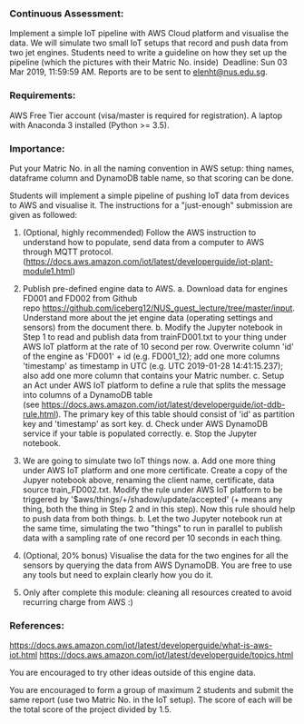 ### Continuous Assessment:

Implement a simple IoT pipeline with AWS Cloud platform and visualise the data. We will simulate two small IoT setups that record and push data from two jet engines. Students need to write a guideline on how they set up the pipeline (which the pictures with their Matric No. inside)  Deadline: Sun 03 Mar 2019, 11:59:59 AM. Reports are to be sent to elenht@nus.edu.sg.

### Requirements: 
AWS Free Tier account (visa/master is required for registration). A laptop with Anaconda 3 installed (Python >= 3.5).

### Importance: 
Put your Matric No. in all the naming convention in AWS setup: thing names, dataframe column and DynamoDB table name, so that scoring can be done.

Students will implement a simple pipeline of pushing IoT data from devices to AWS and visualise it. The instructions for a "just-enough" submission are given as followed: 

1. (Optional, highly recommended) Follow the AWS instruction to understand how to populate, send data from a computer to AWS through MQTT protocol. (https://docs.aws.amazon.com/iot/latest/developerguide/iot-plant-module1.html) 

2. Publish pre-defined engine data to AWS. a. Download data for engines FD001 and FD002 from Github repo https://github.com/iceberg12/NUS_guest_lecture/tree/master/input. Understand more about the jet engine data (operating settings and sensors) from the document there. b. Modify the Jupyter notebook in Step 1 to read and publish data from trainFD001.txt to your thing under AWS IoT platform at the rate of 10 second per row. Overwrite column 'id' of the engine as 'FD001' + id (e.g. FD001_12); add one more columns 'timestamp' as timestamp in UTC (e.g. UTC 2019-01-28 14:41:15.237); also add one more column that contains your Matric number. c. Setup an Act under AWS IoT platform to define a rule that splits the message into columns of a DynamoDB table (see https://docs.aws.amazon.com/iot/latest/developerguide/iot-ddb-rule.html). The primary key of this table should consist of 'id' as partition key and 'timestamp' as sort key. d. Check under AWS DynamoDB service if your table is populated correctly. e. Stop the Jupyter notebook. 

3. We are going to simulate two IoT things now. a. Add one more thing under AWS IoT platform and one more certificate. Create a copy of the Jupyer notebook above, renaming the client name, certificate, data source train_FD002.txt. Modify the rule under AWS IoT platform to be triggered by '$aws/things/+/shadow/update/accepted' (+ means any thing, both the thing in Step 2 and in this step). Now this rule should help to push data from both things. b. Let the two Jupyter notebook run at the same time, simulating the two "things" to run in parallel to publish data with a sampling rate of one record per 10 seconds in each thing. 

4. (Optional, 20% bonus) Visualise the data for the two engines for all the sensors by querying the data from AWS DynamoDB. You are free to use any tools but need to explain clearly how you do it. 

5. Only after complete this module: cleaning all resources created to avoid recurring charge from AWS :)

### References:
https://docs.aws.amazon.com/iot/latest/developerguide/what-is-aws-iot.html
https://docs.aws.amazon.com/iot/latest/developerguide/topics.html

You are encouraged to try other ideas outside of this engine data.

You are encouraged to form a group of maximum 2 students and submit the same report (use two Matric No. in the IoT setup). The score of each will be the total score of the project divided by 1.5.
